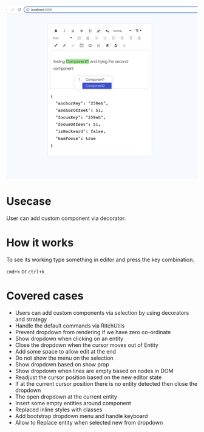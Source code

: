 ![alt text](example.png) 

# Usecase

User can add custom component via decorator.

# How it works
To see its working type something in editor and press the key combination.

`cmd+k` or `ctrl+k`

# Covered cases
- Users can add custom components via selection by using decorators and strategy
- Handle the default commands via RitchUtils
- Prevent dropdown from rendering if we have zero co-ordinate
- Show dropdown when clicking on an entity
- Close the dropdown when the cursor moves out of Entity
- Add some space to allow edit at the end
- Do not show the menu on the selection
- Show dropdown based on show prop
- Show dropdown when lines are empty based on nodes in DOM
- Readjust the cursor position based on the new editor state
- If at the current cursor position there is no entity detected then close the dropdown
- The open dropdown at the current entity
- Insert some empty entities around component
- Replaced inline styles with classes
- Add bootstrap dropdown menu and handle keyboard
- Allow to Replace entity when selected new from dropdown
